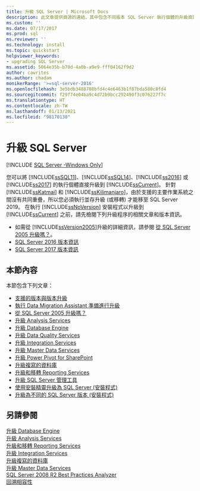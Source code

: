 ```yaml
---
title: 升級 SQL Server | Microsoft Docs
description: 此文章提供資源的連結，其中包含不同版本 SQL Server 執行個體的升級資訊。
ms.custom: ''
ms.date: 07/17/2017
ms.prod: sql
ms.reviewer: ''
ms.technology: install
ms.topic: quickstart
helpviewer_keywords:
- upgrading SQL Server
ms.assetid: 5064e35b-b70d-4a0b-a9e9-fff04162f9d2
author: cawrites
ms.author: chadam
monikerRange: '>=sql-server-2016'
ms.openlocfilehash: 3e5bdb3488708bfd4c4e6463b1f87bda580c8fd4
ms.sourcegitcommit: f29f74e04ba9c4d72b9bcc292490f3c076227f7c
ms.translationtype: HT
ms.contentlocale: zh-TW
ms.lasthandoff: 01/13/2021
ms.locfileid: "98170130"
---
```

# <a name="upgrade-sql-server"></a>升級 SQL Server
[!INCLUDE [SQL Server -Windows Only](../../includes/applies-to-version/sql-windows-only.md)]
 
 您可以將 [!INCLUDE[ssSQL11](../../includes/sssql11-md.md)]、[!INCLUDE[ssSQL14](../../includes/sssql14-md.md)]、[!INCLUDE[ss2016](../../includes/sssql16-md.md)] 或 [!INCLUDE[ss2017](../../includes/sssqlv14-md.md)] 的執行個體直接升級到 [!INCLUDE[ssCurrent](../../includes/sscurrent-md.md)]。 針對 [!INCLUDE[ssKatmai](../../includes/sskatmai-md.md)] 和 [!INCLUDE[ssKilimanjaro](../../includes/sskilimanjaro-md.md)]，由於支援的主要作業系統之間沒有共同重疊，所以您必須執行並存升級 (或移轉) 才能移至 SQL Server 2019。 在執行 [!INCLUDE[ssNoVersion](../../includes/ssnoversion-md.md)] 安裝程式以升級到 [!INCLUDE[ssCurrent](../../includes/sscurrent-md.md)] 之前，請先檢閱下列升級程序的相關文章和版本資訊。  
  
   - 如需從 [!INCLUDE[ssVersion2005](../../includes/ssversion2005-md.md)]升級的詳細資訊，請參閱 [從 SQL Server 2005 升級嗎？](../../sql-server/end-of-support/sql-server-end-of-life-overview.md)。  
   - [SQL Server 2016 版本資訊](../../sql-server/sql-server-2016-release-notes.md) 
   - [SQL Server 2017 版本資訊](../../sql-server/sql-server-2017-release-notes.md) 
  
## <a name="in-this-section"></a>本節內容  
本節包含下列文章：  
  
-   [支援的版本與版本升級](../../database-engine/install-windows/supported-version-and-edition-upgrades.md)  
-   [執行 Data Migration Assistant 準備進行升級](../../database-engine/install-windows/prepare-for-upgrade-by-running-data-migration-assistant.md)  
-   [從 SQL Server 2005 升級嗎？](../../sql-server/end-of-support/sql-server-end-of-life-overview.md)  
-   [升級 Analysis Services](../../database-engine/install-windows/upgrade-analysis-services.md)  
-   [升級 Database Engine](../../database-engine/install-windows/upgrade-database-engine.md)  
-   [升級 Data Quality Services](../../database-engine/install-windows/upgrade-data-quality-services.md)  
-   [升級 Integration Services](../../integration-services/install-windows/upgrade-integration-services.md)  
-   [升級 Master Data Services](../../database-engine/install-windows/upgrade-master-data-services.md)  
-   [升級 Power Pivot for SharePoint](../../database-engine/install-windows/upgrade-power-pivot-for-sharepoint.md)  
-   [升級複寫的資料庫](../../database-engine/install-windows/upgrade-replicated-databases.md)  
-   [升級和移轉 Reporting Services](../../reporting-services/install-windows/upgrade-and-migrate-reporting-services.md)  
-   [升級 SQL Server 管理工具](../../database-engine/install-windows/upgrade-sql-server-management-tools.md)  
-   [使用安裝精靈升級為 SQL Server &#40;安裝程式&#41;](../../database-engine/install-windows/upgrade-sql-server-using-the-installation-wizard-setup.md)  
-   [升級為不同的 SQL Server 版本 &#40;安裝程式&#41;](../../database-engine/install-windows/upgrade-to-a-different-edition-of-sql-server-setup.md)  
  
## <a name="see-also"></a>另請參閱  
 [升級 Database Engine](../../database-engine/install-windows/upgrade-database-engine.md)   
 [升級 Analysis Services](../../database-engine/install-windows/upgrade-analysis-services.md)   
 [升級和移轉 Reporting Services](../../reporting-services/install-windows/upgrade-and-migrate-reporting-services.md)   
 [升級 Integration Services](../../integration-services/install-windows/upgrade-integration-services.md)   
 [升級複寫的資料庫](../../database-engine/install-windows/upgrade-replicated-databases.md)   
 [升級 Master Data Services](../../database-engine/install-windows/upgrade-master-data-services.md)   
 [SQL Server 2008 R2 Best Practices Analyzer](https://www.microsoft.com/download/details.aspx?id=436)   
 [回溯相容性](../discontinued-database-engine-functionality-in-sql-server.md)  
  
